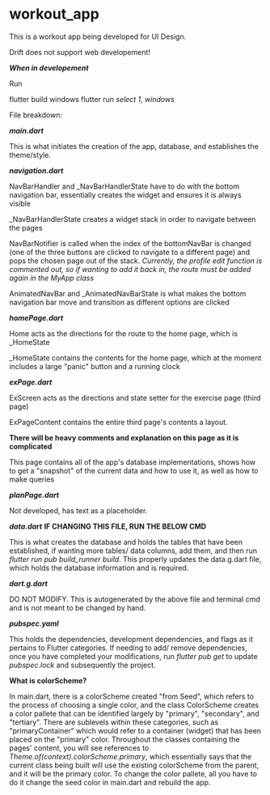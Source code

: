# workout_app

This is a workout app being developed for UI Design.

Drift does not support web developement!

***When in developement***

Run 

flutter build windows
flutter run
*select 1, windows*

File breakdown:

***main.dart***

This is what initiates the creation of the app, database, and establishes the theme/style.

***navigation.dart***

NavBarHandler and _NavBarHandlerState have to do with the bottom navigation bar, essentially creates the widget and ensures it is always visible

_NavBarHandlerState creates a widget stack in order to navigate between the pages

NavBarNotifier is called when the index of the bottomNavBar is changed (one of the three buttons are clicked to navigate to a different page) and pops the chosen page out of the stack. *Currently, the profile edit function is commented out, so if wanting to add it back in, the route must be added again in the MyApp class*

AnimatedNavBar and _AnimatedNavBarState is what makes the bottom navigation bar move and transition as different options are clicked

***homePage.dart***

Home acts as the directions for the route to the home page, which is _HomeState

_HomeState contains the contents for the home page, which at the moment includes a large "panic" button and a running clock

***exPage.dart***

ExScreen acts as the directions and state setter for the exercise page (third page)

ExPageContent contains the entire third page's contents a layout.

**There will be heavy comments and explanation on this page as it is complicated**

This page contains all of the app's database implementations, shows how to get a "snapshot" of the current data and how to use it, as well as how to make queries

***planPage.dart***

Not developed, has text as a placeholder.

***data.dart***  **IF CHANGING THIS FILE, RUN THE BELOW CMD**

This is what creates the database and holds the tables that have been established, if wanting more tables/ data columns, add them, and then run *flutter run pub build_runner build*. This properly updates the data.g.dart file, which holds the database information and is required.

***dart.g.dart***

DO NOT MODIFY. This is autogenerated by the above file and terminal cmd and is not meant to be changed by hand.

***pubspec.yaml***

This holds the dependencies, development dependencies, and flags as it pertains to Flutter categories. If needing to add/ remove dependencies, once you have completed your modifications, run *flutter pub get* to update *pubspec.lock* and subsequently the project.


**What is colorScheme?**

In main.dart, there is a colorScheme created "from Seed", which refers to the process of choosing a single color, and the class ColorScheme creates a color pallete that can be identified largely by "primary", "secondary", and "tertiary". There are sublevels within these categories, such as "primaryContainer" which would refer to a container (widget) that has been placed on the "primary" color. Throughout the classes containing the pages' content, you will see references to *Theme.of(context).colorScheme.primary*, which essentially says that the current class being built will use the existing colorScheme from the parent, and it will be the primary color. To change the color pallete, all you have to do it change the seed color in main.dart and rebuild the app.



